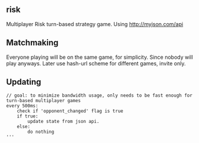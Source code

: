 risk
---

Multiplayer Risk turn-based strategy game.
Using http://myjson.com/api

Matchmaking
---
Everyone playing will be on the same game, for simplicity. Since nobody will play anyways. Later use hash-url scheme for different games, invite only.

Updating
---
```
// goal: to minimize bandwidth usage, only needs to be fast enough for turn-based multiplayer games
every 500ms:
    check if 'opponent_changed' flag is true
    if true:
        update state from json api.
    else:
        do nothing
'''
